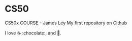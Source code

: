 # CS50
CS50x COURSE - James Ley
My first repository on Github

I love :coffee: :chocolate:, and :cake:.
